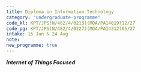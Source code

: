 ```yaml
---
title: Diploma in Information Technology
category: "undergraduate-programme"
code_kl: KPT/JPS(N/482/4/0213)(MQA/PA14019)12/27
code_pg: KPT/JPS(N/482/4/0227)(MQA/PA14312)05/27
intake: 15 Jun & 24 Aug
note: 
new_programme: true
---
```


<b><i>Internet of Things Focused</i></b>
<!-- <p>Top Up 1 Year to complete your degree in Australia <small>(T&C apply)</small></p> -->